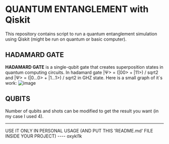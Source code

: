 # QUANTUM ENTANGLEMENT with Qiskit

This repository contains script to run a quantum entanglement simulation using Qiskit (might be run on quantum or basic computer).

## HADAMARD GATE

**HADAMARD GATE** is a single-qubit gate that creates superposition states in quantum computing circuits. 
In hadamard gate |Ψ> = (|00> + |11>) / sqrt2 and |Ψ> = (|0...0> + |1...1>) / sqrt2 in GHZ state.
Here is a small graph of it`s work:
![image](https://github.com/oxykl1k/QUANTUM-ENTANGLEMENT-with-Qiskit-/assets/133672402/67345848-6989-4c45-9b19-b6fb526846ed)



## QUBITS

Number of qubits and shots can be modified to get the result you want (in my case I used 4).

_______________________________________________________________________________________________________________________________

USE IT ONLY IN PERSONAL USAGE (AND PUT THIS 'README.md' FILE INSIDE YOUR PROJECT) ---- oxykl1k
